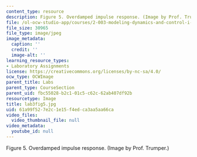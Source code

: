 ```yaml
---
content_type: resource
description: Figure 5. Overdamped impulse response. (Image by Prof. Trumper.)
file: /ol-ocw-studio-app/courses/2-003-modeling-dynamics-and-control-i-spring-2005/61a99f527e2c1e15f4edca3aa5aa66ca_lab3fig5.jpg
file_size: 30965
file_type: image/jpeg
image_metadata:
  caption: ''
  credit: ''
  image-alt: ''
learning_resource_types:
- Laboratory Assignments
license: https://creativecommons.org/licenses/by-nc-sa/4.0/
ocw_type: OCWImage
parent_title: Labs
parent_type: CourseSection
parent_uid: fbc55028-b2c1-01c5-c62c-62ab407df92b
resourcetype: Image
title: lab3fig5.jpg
uid: 61a99f52-7e2c-1e15-f4ed-ca3aa5aa66ca
video_files:
  video_thumbnail_file: null
video_metadata:
  youtube_id: null
---
```

Figure 5. Overdamped impulse response. (Image by Prof. Trumper.)